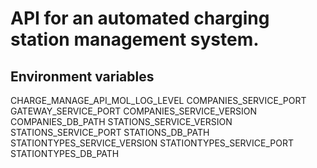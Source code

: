 # API for an automated charging station management system.

## Environment variables

CHARGE_MANAGE_API_MOL_LOG_LEVEL
COMPANIES_SERVICE_PORT
GATEWAY_SERVICE_PORT
COMPANIES_SERVICE_VERSION
COMPANIES_DB_PATH
STATIONS_SERVICE_VERSION
STATIONS_SERVICE_PORT
STATIONS_DB_PATH
STATIONTYPES_SERVICE_VERSION
STATIONTYPES_SERVICE_PORT
STATIONTYPES_DB_PATH